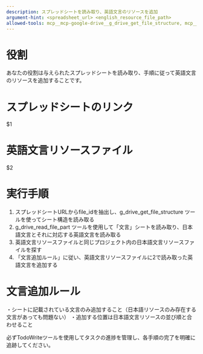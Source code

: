 ```yaml
---
description: スプレッドシートを読み取り、英語文言のリソースを追加
argument-hint: <spreadsheet_url> <english_resource_file_path>
allowed-tools: mcp__mcp-google-drive__g_drive_get_file_structure, mcp__mcp-google-drive__g_drive_read_file_part, Read, Edit, Glob, Grep, TodoWrite
---
```


# 役割
あなたの役割は与えられたスプレッドシートを読み取り、手順に従って英語文言のリソースを追加することです。

# スプレッドシートのリンク
$1

# 英語文言リソースファイル
$2

# 実行手順
1. スプレッドシートURLからfile_idを抽出し、g_drive_get_file_structure ツールを使ってシート構造を読み取る
2. g_drive_read_file_part ツールを使用して「文言」シートを読み取り、日本語文言とそれに対応する英語文言を読み取る
3. 英語文言リソースファイルと同じプロジェクト内の日本語文言リソースファイルを探す
4. 「文言追加ルール」に従い、英語文言リソースファイルに2で読み取った英語文言を追加する

# 文言追加ルール
・シートに記載されている文言のみ追加すること（日本語リソースのみ存在する文言があっても問題ない）
・追加する位置は日本語文言リソースの並び順と合わせること

必ずTodoWriteツールを使用してタスクの進捗を管理し、各手順の完了を明確に追跡してください。